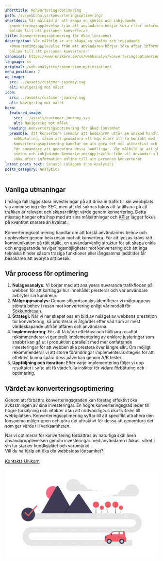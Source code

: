 ```yaml
---
shorttitle: Konverteringsoptimering
path: /sv/webbanalys/konverteringsoptimering/
shortdesc: Vår målbild är att skapa en sömlös och inbjudande
  konverteringsupplevelse från att användaren börjar söka efter information
  online till att personen konverterar
title: Konverteringsoptimering för ökad lönsamhet
description: Vår målbild är att skapa en sömlös och inbjudande
  konverteringsupplevelse från att användaren börjar söka efter information
  online till att personen konverterar
canonical: https://www.unikorn.se/sv/webbanalys/konverteringsoptimering/
language: sv
original: /web-analytics/conversion-optimization/
menu_position: 7
og_image:
  src: ../assets/customer-journey.svg
  alt: Navigering mot målet
icon:
  src: ../assets/customer-journey.svg
  alt: Navigering mot målet
hero:
  featured_image:
    src: ../assets/customer-journey.svg
    alt: Navigering mot målet
  heading: Konverteringsoptimering för ökad lönsamhet
  preamble: Att konvertera innebär att besökaren utför en önskad handling på
    webbplatsen, såsom att genomföra ett köp eller att ta kontakt med företaget.
    Konverteringsoptimering handlar om att göra det mer attraktivt och enkelt
    för användare att genomföra dessa handlingar. Vår målbild är att skapa en
    sömlös och inbjudande konverteringsupplevelse från att användaren börjar
    söka efter information online till att personen konverterar
latest_posts_text: Senaste inläggen inom Analytics
posts_category: Analytics
---
```

## Vanliga utmaningar 

I många fall läggs stora investeringar på att driva in trafik till sin webbplats via annonsering eller SEO, men att det saknas fokus att ta tillvara på att trafiken är relevant och skapar riktigt värde genom konvertering. Detta misstag hänger ofta ihop med att sina målsättningar och [KPIer](https://www.unikorn.se/sv/webbanalys/definiera-kpi/) lägger fokus på kvantitet snarare än kvalitet.\
\
Konverteringsoptimering handlar om att förstå användarens behov och upplevelser genom hela resan mot att konvertera. För att lyckas krävs rätt kommunikation på rätt ställe, en användarvänlig struktur för att skapa enkla och engagerande navigeringsmöjligheter mot konvertering och att inga tekniska hinder såsom trasiga funktioner eller långsamma laddtider får besökaren att avbryta sitt besök.   

## Vår process för optimering

1. **Nulägesanalys:** Vi börjar med att analysera nuvarande trafikflöden på webben för att kartlägga hur innehållet presterar och var användare avbryter sin kundresa. 
2. **Målgruppsanalys:** Genom sökordsanalys identifierar vi målgruppens största behov i resan mot konvertering enligt vår modell för [Sökkundresan](https://www.unikorn.se/sv/blogg/search-customer-journey/). 
3. **Strategi:** När vi har skapat oss en bild av nuläget av webbens prestation för konvertering, så prioriterar vi åtgärder efter vad som är mest värdeskapande utifrån affären och användarna.
4. **Implementering:** För att få både effektiva och hållbara resultat rekommenderar vi generellt implementering av enklare justeringar som snabbt kan gå ut i produktion parallellt med mer omfattande investeringar för att webben ska prestera över längre sikt. Om möjligt rekommenderar vi att större förändringar implementeras stegvis för att effektivt kunna spåra dess påverkan genom A/B tester.
5. **Uppföljning och iteration:** Efter varje implementering följer vi upp resultatet i syfte att få värdefulla insikter för vidare förbättring och optimering. 



## Värdet av konverteringsoptimering

Genom att förbättra konverteringsgraden kan företag effektivt öka avkastningen av sina investeringar. En högre konverteringsgrad leder till högre försäljning och intäkter utan att nödvändigtvis öka trafiken till webbplatsen. Konverteringsoptimering syftar till att specifikt attrahera den lönsamma målgruppen och göra det attraktivt för dessa att genomföra det som ger värde till verksamheten.

När vi optimerar för konvertering förbättras av naturliga skäl även användarupplevelsen genom investeringar med användaren i fokus, vilket i sin tur stärker kundlojalitet och varumärke.\
Vill du ha hjälp att öka din webbsidas lönsamhet?\
\
[Kontakta Unikorn](https://www.unikorn.se/sv/kontakt/)



![Vägen mot målet](../assets/navigate-to-the-goal..png "Vägen mot målet")